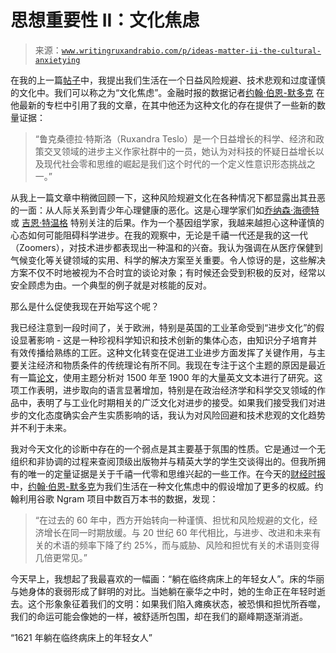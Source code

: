 <!--yml

分类：未分类

日期：2024-05-27 14:33:49

-->

# 思想重要性 II：文化焦虑

> 来源：[`www.writingruxandrabio.com/p/ideas-matter-ii-the-cultural-anxietying`](https://www.writingruxandrabio.com/p/ideas-matter-ii-the-cultural-anxietying)

在我的上一篇[帖子](https://www.writingruxandrabio.com/p/ideas-matter-how-i-stopped-being)中，我提出我们生活在一个日益风险规避、技术悲观和过度谨慎的文化中。我们可以称之为“文化焦虑”。金融时报的数据记者[约翰·伯恩-默多克](https://www.ft.com/john-burn-murdoch) 在他最新的专栏中引用了我的文章，在其中他还为这种文化的存在提供了一些新的数量证据：

> “鲁克桑德拉·特斯洛（Ruxandra Teslo）是一个日益增长的科学、经济和政策交叉领域的进步主义作家社群中的一员，她认为对科技的怀疑日益增长以及现代社会零和思维的崛起是我们这个时代的一个定义性意识形态挑战之一。”

从我上一篇文章中稍微回顾一下，这种风险规避文化在各种情况下都显露出其丑恶的一面：从人际关系到青少年心理健康的恶化。这是心理学家们如[乔纳森·海德特](https://en.wikipedia.org/wiki/Jonathan_Haidt) 或 [吉恩·特温格](https://www.jeantwenge.com/) 特别关注的后果。作为一个基因组学家，我越来越担心这种谨慎的心态如何可能阻碍科学进步。在我的观察中，无论是千禧一代还是我的这一代（Zoomers），对技术进步都表现出一种温和的兴奋。我认为强调在从医疗保健到气候变化等关键领域的实用、科学的解决方案至关重要。令人惊讶的是，这些解决方案不仅不时地被视为不合时宜的谈论对象；有时候还会受到积极的反对，经常以安全顾虑为由。一个典型的例子就是对核能的反对。

那么是什么促使我现在开始写这个呢？

我已经注意到一段时间了，关于欧洲，特别是英国的工业革命受到“进步文化”的假设显著影响 - 这是一种珍视科学知识和技术创新的集体心态，由知识分子培育并有效传播给熟练的工匠。这种文化转变在促进工业进步方面发挥了关键作用，与主要关注经济和物质条件的传统理论有所不同。我现在专注于这个主题的原因是最近有一篇[论文](https://docs.iza.org/dp16674.pdf)，使用主题分析对 1500 年至 1900 年的大量英文文本进行了研究。这项工作表明，进步取向的语言显著增加，特别是在政治经济学和科学交叉领域的作品中，表明了与工业化时期相关的广泛文化对进步的接受。如果我们接受我们对进步的文化态度确实会产生实质影响的话，我认为对风险回避和技术悲观的文化趋势并不利于未来。

我对今天文化的诊断中存在的一个弱点是其主要基于氛围的性质。它是通过一个无组织和非协调的过程来查阅顶级出版物并与精英大学的学生交谈得出的。但我所拥有的唯一的定量证据是关于千禧一代零和思维兴起的一些工作。在今天的[财经时报](https://www.ft.com/content/e577411e-3bf2-4fb4-872a-8b7d5e9139d3)中，[约翰·伯恩-默多克](https://www.ft.com/john-burn-murdoch)为我们生活在一种文化焦虑中的假设增加了更多的权威。约翰利用谷歌 Ngram 项目中数百万本书的数据，发现：

> “在过去的 60 年中，西方开始转向一种谨慎、担忧和风险规避的文化，经济增长在同一时期放缓。与 20 世纪 60 年代相比，与进步、改进和未来有关的术语的频率下降了约 25%，而与威胁、风险和担忧有关的术语则变得几倍更常见。”

今天早上，我想起了我最喜欢的一幅画：“躺在临终病床上的年轻女人”。床的华丽与她身体的衰弱形成了鲜明的对比。当她躺在豪华之中时，她的生命正在年轻时逝去。这个形象象征着我们的文明：如果我们陷入瘫痪状态，被恐惧和担忧所吞噬，我们的命运可能会像她的一样，被舒适所包围，却在我们的巅峰期逐渐消逝。

“1621 年躺在临终病床上的年轻女人”
